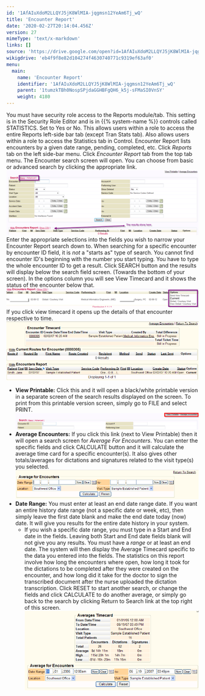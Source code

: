 ```yaml
---
id: '1AfAIuXdoM2LLQYJ5jK8WlMIA-jqgmsn12YeAm6Tj_wQ'
title: 'Encounter Report'
date: '2020-02-27T20:14:04.456Z'
version: 27
mimeType: 'text/x-markdown'
links: []
source: 'https://drive.google.com/open?id=1AfAIuXdoM2LLQYJ5jK8WlMIA-jqgmsn12YeAm6Tj_wQ'
wikigdrive: 'eb4f9f8e82d104274f4630740771c9319ef63af0'
menu:
  main:
    name: 'Encounter Report'
    identifier: '1AfAIuXdoM2LLQYJ5jK8WlMIA-jqgmsn12YeAm6Tj_wQ'
    parent: '1tumzkTBh0NospSPjdaGGHBFgQH6_k5j-sFMaSI0VnSY'
    weight: 4180
---
```

You must have security role access to the Reports module/tab. This setting is in the Security Role Editor and is in {{% system-name %}} controls called STATISTICS. Set to Yes or No. This allows users within a role to access the entire Reports left-side bar tab (except Tran Stats tab). Also allows users within a role to access the Statistics tab in Control.
Encounter Report lists encounters by a given date range, pending, completed, etc.
Click *Reports* tab on the left side-bar menu.
Click *Encounter Report* tab from the top tab menu.
The Encounter search screen will open.
You can choose from basic or advanced search by clicking the appropriate link.
![](encounter-report.assets/10000201000004D8000001A456FB442558F9910A.png)
Enter the appropriate selections into the fields you wish to narrow your Encounter Report search down to.
When searching for a specific encounter by encounter ID field, it is *not* a "starts as" type of search. You cannot find encounter ID's beginning with the number you start typing. You have to type the whole encounter ID to get a result.
Click SEARCH button and the results will display below the search field screen. (Towards the bottom of your screen).
In the options column you will see View Timecard and it shows the status of the encounter below that.
![](encounter-report.assets/10000201000004B400000076E2EDB04E0373C4B8.png)
If you click view timecard it opens up the details of that encounter respective to time.
![](encounter-report.assets/10000000000003860000011516CFAACA6CB42129.png)
* <strong>View Printable:</strong> Click this and it will open a black/white printable version in a separate screen of the search results displayed on the screen. To print from this printable version screen, simply go to FILE and select PRINT.
![](encounter-report.assets/10000201000004D700000071A51BF3DF25ED89BC.png)
* <strong>Average Encounters:</strong> If you click this link (next to View Printable) then it will open a search screen for <em>Average For Encounters</em>. You can enter the specific fields and click CALCULATE button and it will calculate the average time card for a specific encounter(s). It also gives other totals/averages for dictations and signatures related to the visit type(s) you selected.
![](encounter-report.assets/10000000000003300000008305F65993575009A5.png)
* <strong>Date Range:</strong> You must enter at least an end date range date. If you want an entire history date range (not a specific date or week, etc), then simply leave the first date blank and make the end date today (now) date. It will give you results for the entire date history in your system.
    * If you wish a specific date range, you must type in a Start and End date in the fields. Leaving both Start and End date fields blank will not give you any results. You must have a <em>range</em> or at least an end date.
The system will then display the Average Timecard specific to the data you entered into the fields. The statistics on this report involve how long the encounters where open, how long it took for the dictations to be completed after they were created on the encounter, and how long did it take for the doctor to sign the transcribed document after the nurse uploaded the dictation transcription.
Click RESET to start another search, or change the fields and click CALCULATE to do another average, or simply go back to the search by clicking Return to Search link at the top right of this screen.
![](encounter-report.assets/10000000000002CF0000014738B8445EFB11CE8A.png)
